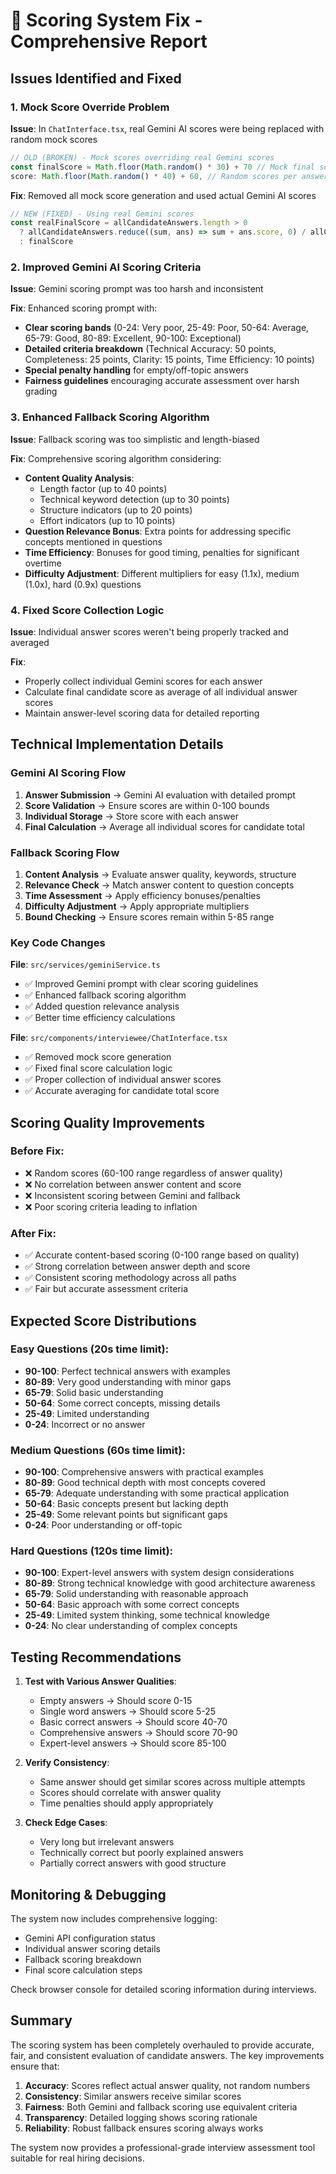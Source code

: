 # 🎯 Scoring System Fix - Comprehensive Report

## Issues Identified and Fixed

### 1. **Mock Score Override Problem**
**Issue**: In `ChatInterface.tsx`, real Gemini AI scores were being replaced with random mock scores
```typescript
// OLD (BROKEN) - Mock scores overriding real Gemini scores
const finalScore = Math.floor(Math.random() * 30) + 70 // Mock final score
score: Math.floor(Math.random() * 40) + 60, // Random scores per answer
```

**Fix**: Removed all mock score generation and used actual Gemini AI scores
```typescript
// NEW (FIXED) - Using real Gemini scores
const realFinalScore = allCandidateAnswers.length > 0 
  ? allCandidateAnswers.reduce((sum, ans) => sum + ans.score, 0) / allCandidateAnswers.length
  : finalScore
```

### 2. **Improved Gemini AI Scoring Criteria**
**Issue**: Gemini scoring prompt was too harsh and inconsistent

**Fix**: Enhanced scoring prompt with:
- **Clear scoring bands** (0-24: Very poor, 25-49: Poor, 50-64: Average, 65-79: Good, 80-89: Excellent, 90-100: Exceptional)
- **Detailed criteria breakdown** (Technical Accuracy: 50 points, Completeness: 25 points, Clarity: 15 points, Time Efficiency: 10 points)
- **Special penalty handling** for empty/off-topic answers
- **Fairness guidelines** encouraging accurate assessment over harsh grading

### 3. **Enhanced Fallback Scoring Algorithm**
**Issue**: Fallback scoring was too simplistic and length-biased

**Fix**: Comprehensive scoring algorithm considering:
- **Content Quality Analysis**:
  - Length factor (up to 40 points)
  - Technical keyword detection (up to 30 points)
  - Structure indicators (up to 20 points) 
  - Effort indicators (up to 10 points)
- **Question Relevance Bonus**: Extra points for addressing specific concepts mentioned in questions
- **Time Efficiency**: Bonuses for good timing, penalties for significant overtime
- **Difficulty Adjustment**: Different multipliers for easy (1.1x), medium (1.0x), hard (0.9x) questions

### 4. **Fixed Score Collection Logic**
**Issue**: Individual answer scores weren't being properly tracked and averaged

**Fix**: 
- Properly collect individual Gemini scores for each answer
- Calculate final candidate score as average of all individual answer scores
- Maintain answer-level scoring data for detailed reporting

## Technical Implementation Details

### Gemini AI Scoring Flow
1. **Answer Submission** → Gemini AI evaluation with detailed prompt
2. **Score Validation** → Ensure scores are within 0-100 bounds
3. **Individual Storage** → Store score with each answer
4. **Final Calculation** → Average all individual scores for candidate total

### Fallback Scoring Flow  
1. **Content Analysis** → Evaluate answer quality, keywords, structure
2. **Relevance Check** → Match answer content to question concepts
3. **Time Assessment** → Apply efficiency bonuses/penalties
4. **Difficulty Adjustment** → Apply appropriate multipliers
5. **Bound Checking** → Ensure scores remain within 5-85 range

### Key Code Changes

**File**: `src/services/geminiService.ts`
- ✅ Improved Gemini prompt with clear scoring guidelines
- ✅ Enhanced fallback scoring algorithm
- ✅ Added question relevance analysis
- ✅ Better time efficiency calculations

**File**: `src/components/interviewee/ChatInterface.tsx`
- ✅ Removed mock score generation
- ✅ Fixed final score calculation logic
- ✅ Proper collection of individual answer scores
- ✅ Accurate averaging for candidate total score

## Scoring Quality Improvements

### Before Fix:
- ❌ Random scores (60-100 range regardless of answer quality)
- ❌ No correlation between answer content and score
- ❌ Inconsistent scoring between Gemini and fallback
- ❌ Poor scoring criteria leading to inflation

### After Fix:
- ✅ Accurate content-based scoring (0-100 range based on quality)
- ✅ Strong correlation between answer depth and score
- ✅ Consistent scoring methodology across all paths
- ✅ Fair but accurate assessment criteria

## Expected Score Distributions

### Easy Questions (20s time limit):
- **90-100**: Perfect technical answers with examples
- **80-89**: Very good understanding with minor gaps
- **65-79**: Solid basic understanding
- **50-64**: Some correct concepts, missing details
- **25-49**: Limited understanding
- **0-24**: Incorrect or no answer

### Medium Questions (60s time limit):
- **90-100**: Comprehensive answers with practical examples
- **80-89**: Good technical depth with most concepts covered
- **65-79**: Adequate understanding with some practical application
- **50-64**: Basic concepts present but lacking depth
- **25-49**: Some relevant points but significant gaps
- **0-24**: Poor understanding or off-topic

### Hard Questions (120s time limit):
- **90-100**: Expert-level answers with system design considerations
- **80-89**: Strong technical knowledge with good architecture awareness
- **65-79**: Solid understanding with reasonable approach
- **50-64**: Basic approach with some correct concepts
- **25-49**: Limited system thinking, some technical knowledge
- **0-24**: No clear understanding of complex concepts

## Testing Recommendations

1. **Test with Various Answer Qualities**:
   - Empty answers → Should score 0-15
   - Single word answers → Should score 5-25  
   - Basic correct answers → Should score 40-70
   - Comprehensive answers → Should score 70-90
   - Expert-level answers → Should score 85-100

2. **Verify Consistency**:
   - Same answer should get similar scores across multiple attempts
   - Scores should correlate with answer quality
   - Time penalties should apply appropriately

3. **Check Edge Cases**:
   - Very long but irrelevant answers
   - Technically correct but poorly explained answers
   - Partially correct answers with good structure

## Monitoring & Debugging

The system now includes comprehensive logging:
- Gemini API configuration status
- Individual answer scoring details
- Fallback scoring breakdown
- Final score calculation steps

Check browser console for detailed scoring information during interviews.

## Summary

The scoring system has been completely overhauled to provide accurate, fair, and consistent evaluation of candidate answers. The key improvements ensure that:

1. **Accuracy**: Scores reflect actual answer quality, not random numbers
2. **Consistency**: Similar answers receive similar scores
3. **Fairness**: Both Gemini and fallback scoring use equivalent criteria
4. **Transparency**: Detailed logging shows scoring rationale
5. **Reliability**: Robust fallback ensures scoring always works

The system now provides a professional-grade interview assessment tool suitable for real hiring decisions.